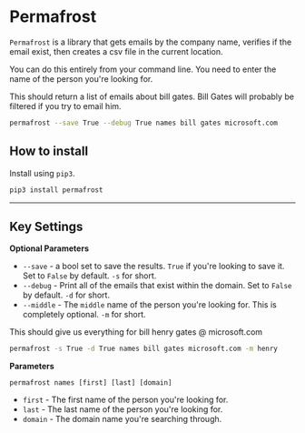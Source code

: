 # Permafrost

`Permafrost` is a library that gets emails by the company name, verifies if the email exist, then creates a csv file in the current location.

You can do this entirely from your command line. You need to enter the name of the person you're looking for.


This should return a list of emails about bill gates. Bill Gates will probably be filtered if you try to email him.
```bash
permafrost --save True --debug True names bill gates microsoft.com
```


## How to install
Install using `pip3`.

```bash
pip3 install permafrost
```


---


## **Key Settings**

**Optional Parameters**

* `--save` - a bool set to save the results. `True` if you're looking to save it. Set to `False` by default. `-s` for short.
* `--debug` - Print all of the emails that exist within the domain. Set to `False` by default. `-d` for short.
* `--middle` - The `middle` name of the person you're looking for. This is completely optional. `-m` for short.


This should give us everything for bill henry gates @ microsoft.com
```bash
permafrost -s True -d True names bill gates microsoft.com -m henry
```



**Parameters**

```
permafrost names [first] [last] [domain]
```

* `first` - The first name of the person you're looking for.
* `last` - The last name of the person you're looking for.
* `domain` - The domain name you're searching through. 

